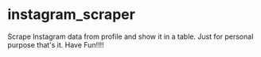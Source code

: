 # instagram_scraper

Scrape Instagram data from profile and show it in a table. Just for personal purpose that's it. Have Fun!!!!
